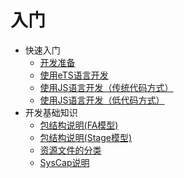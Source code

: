# 入门

- 快速入门
    - [开发准备](start-overview.md)
    - [使用eTS语言开发](start-with-ets.md)
    - [使用JS语言开发（传统代码方式）](start-with-js.md)
    - [使用JS语言开发（低代码方式）](start-with-js-low-code.md)
- 开发基础知识
    - [包结构说明(FA模型)](package-structure.md)
    - [包结构说明(Stage模型)](module-structure.md)
    - [资源文件的分类](basic-resource-file-categories.md)
    - [SysCap说明](syscap.md)

